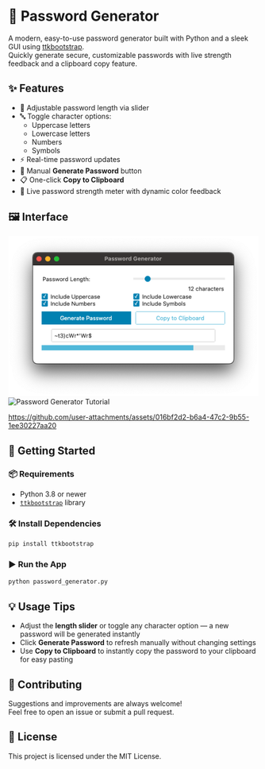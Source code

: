 # 🔐 Password Generator

A modern, easy-to-use password generator built with Python and a sleek GUI using [ttkbootstrap](https://ttkbootstrap.readthedocs.io/).  
Quickly generate secure, customizable passwords with live strength feedback and a clipboard copy feature.

## ✨ Features

- 📏 Adjustable password length via slider  
- 🔤 Toggle character options:
  - Uppercase letters
  - Lowercase letters
  - Numbers
  - Symbols  
- ⚡ Real-time password updates  
- 🔁 Manual **Generate Password** button  
- 📋 One-click **Copy to Clipboard**  
- 📶 Live password strength meter with dynamic color feedback  

## 🖼️ Interface

![Password Generator Preview](<assets/password_generator_screenshot.png>)
![Password Generator Tutorial](<https://github.com/user-attachments/assets/016bf2d2-b6a4-47c2-9b55-1ee30227aa20>)


https://github.com/user-attachments/assets/016bf2d2-b6a4-47c2-9b55-1ee30227aa20


## 🚀 Getting Started

### 📦 Requirements

- Python 3.8 or newer  
- [`ttkbootstrap`](https://pypi.org/project/ttkbootstrap/) library

### 🛠️ Install Dependencies

```bash
pip install ttkbootstrap
```

### ▶️ Run the App

```bash
python password_generator.py
```

## 💡 Usage Tips

- Adjust the **length slider** or toggle any character option — a new password will be generated instantly  
- Click **Generate Password** to refresh manually without changing settings  
- Use **Copy to Clipboard** to instantly copy the password to your clipboard for easy pasting  

## 🤝 Contributing

Suggestions and improvements are always welcome!  
Feel free to open an issue or submit a pull request.

## 📄 License

This project is licensed under the MIT License.


